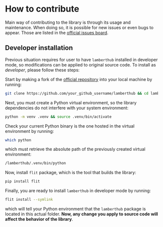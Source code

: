 # How to contribute

Main way of contributing to the library is through its usage and maintenance.
When doing so, it is possible for new issues or even bugs to appear. Those are
listed in the [official issues
board](https://github.com/jorgepiloto/lamberthub/issues).


## Developer installation

Previous situation requires for user to have `lamberthub` installed in developer
mode, so modifications can be applied to original source code. To install as
*developer*, please follow these steps:

Start by making a fork of the [official
repository](https://github.com/jorgepiloto/lamberthub) into your local machine
by running:

```bash
git clone https://github.com/your_github_username/lamberthub && cd lamberthub
```

Next, you must create a Python virtual environment, so the library dependencies
do not interfere with your system environment:

```bash
python -m venv .venv && source .venv/bin/activate
```

Check your current Python binary is the one hosted in the virtual environment by
running:

```bash
which python
```

which must retrieve the absolute path of the previously created virtual
environment:

```bash
/lamberthub/.venv/bin/python
```

Now, install `flit` package, which is the tool that builds the library:

```bash
pip install flit
```

Finally, you are ready to install `lamberthub` in developer mode by running:

```bash
flit install --symlink
```

which will tell your Python environment that the `lamberthub` package is located
in this actual folder. **Now, any change you apply to source code will affect the
behavior of the library**.
